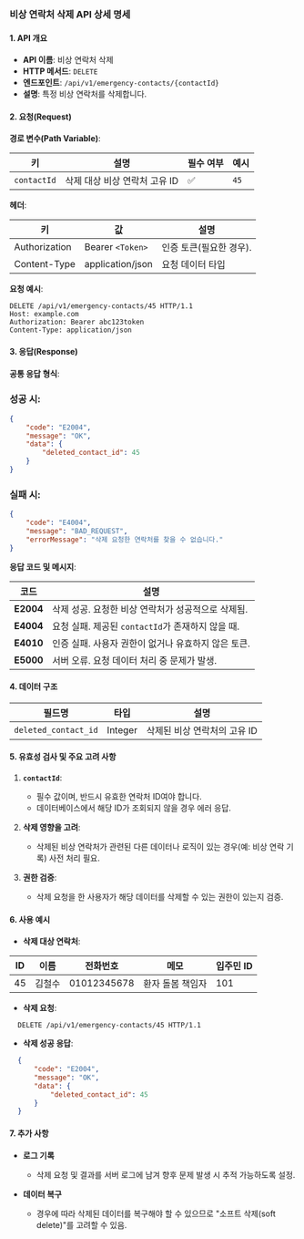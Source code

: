 ### 비상 연락처 삭제 API 상세 명세
#### **1. API 개요**
- **API 이름**: 비상 연락처 삭제
- **HTTP 메서드**: `DELETE`
- **엔드포인트**: `/api/v1/emergency-contacts/{contactId}`
- **설명**: 특정 비상 연락처를 삭제합니다.

#### **2. 요청(Request)**
**경로 변수(Path Variable)**:

| **키** | **설명** | **필수 여부** | **예시** |
| --- | --- | --- | --- |
| `contactId` | 삭제 대상 비상 연락처 고유 ID | ✅ | `45` |
**헤더**:

| **키** | **값** | **설명** |
| --- | --- | --- |
| Authorization | Bearer `<Token>` | 인증 토큰(필요한 경우). |
| Content-Type | application/json | 요청 데이터 타입 |
**요청 예시**:
``` http
DELETE /api/v1/emergency-contacts/45 HTTP/1.1
Host: example.com
Authorization: Bearer abc123token
Content-Type: application/json
```
#### **3. 응답(Response)**
**공통 응답 형식**:
### 성공 시:
``` json
{
    "code": "E2004",
    "message": "OK",
    "data": {
        "deleted_contact_id": 45
    }
}
```
### 실패 시:
``` json
{
    "code": "E4004",
    "message": "BAD_REQUEST",
    "errorMessage": "삭제 요청한 연락처를 찾을 수 없습니다."
}
```
**응답 코드 및 메시지**:

| **코드** | **설명** |
| --- | --- |
| **E2004** | 삭제 성공. 요청한 비상 연락처가 성공적으로 삭제됨. |
| **E4004** | 요청 실패. 제공된 `contactId`가 존재하지 않을 때. |
| **E4010** | 인증 실패. 사용자 권한이 없거나 유효하지 않은 토큰. |
| **E5000** | 서버 오류. 요청 데이터 처리 중 문제가 발생. |
#### **4. 데이터 구조**

| **필드명** | **타입** | **설명** |
| --- | --- | --- |
| `deleted_contact_id` | Integer | 삭제된 비상 연락처의 고유 ID |
#### **5. 유효성 검사 및 주요 고려 사항**
1. **`contactId`**:
    - 필수 값이며, 반드시 유효한 연락처 ID여야 합니다.
    - 데이터베이스에서 해당 ID가 조회되지 않을 경우 에러 응답.

2. **삭제 영향을 고려**:
    - 삭제된 비상 연락처가 관련된 다른 데이터나 로직이 있는 경우(예: 비상 연락 기록) 사전 처리 필요.

3. **권한 검증**:
    - 삭제 요청을 한 사용자가 해당 데이터를 삭제할 수 있는 권한이 있는지 검증.

#### **6. 사용 예시**
- **삭제 대상 연락처**:


| **ID** | **이름** | **전화번호** | **메모** | **입주민 ID** |
| --- | --- | --- | --- | --- |
| 45 | 김철수 | 01012345678 | 환자 돌봄 책임자 | 101 |
- **삭제 요청**:
``` http
  DELETE /api/v1/emergency-contacts/45 HTTP/1.1
```
- **삭제 성공 응답**:
``` json
  {
      "code": "E2004",
      "message": "OK",
      "data": {
          "deleted_contact_id": 45
      }
  }
```
#### **7. 추가 사항**
- **로그 기록**
    - 삭제 요청 및 결과를 서버 로그에 남겨 향후 문제 발생 시 추적 가능하도록 설정.

- **데이터 복구**
    - 경우에 따라 삭제된 데이터를 복구해야 할 수 있으므로 "소프트 삭제(soft delete)"를 고려할 수 있음.
